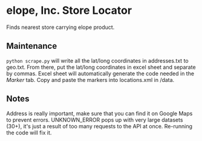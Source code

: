 # elope, Inc. Store Locator
Finds nearest store carrying elope product.

## Maintenance
`python scrape.py` will write all the lat/long coordinates in addresses.txt to geo.txt. From there, put the lat/long coordinates in excel sheet and separate by commas. Excel sheet will automatically generate the code needed in the *Marker* tab. Copy and paste the markers into locations.xml in /data.

## Notes
Address is really important, make sure that you can find it on Google Maps to prevent errors. UNKNOWN_ERROR pops up with very large datasets (30+), it's just a result of too many requests to the API at once. Re-running the code will fix it.
